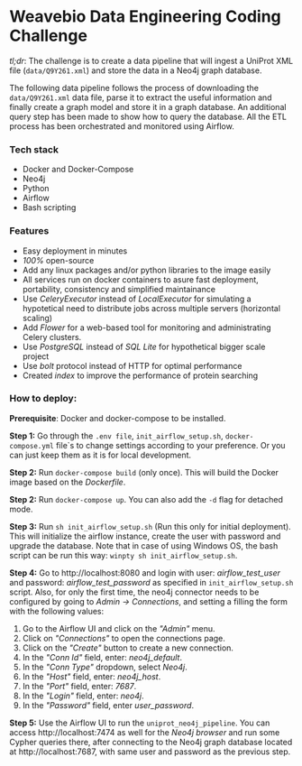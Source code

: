 # Weavebio Data Engineering Coding Challenge

_tl;dr_: The challenge is to create a data pipeline that will ingest a UniProt XML file (`data/Q9Y261.xml`) and store the data in a Neo4j graph database.

The following data pipeline follows the process of downloading the `data/Q9Y261.xml` data file, parse it to extract the useful information and finally create a graph model and store it in a graph database. An additional query step has been made to show how to query the database. 
All the ETL process has been orchestrated and monitored using Airflow.

### Tech stack

- Docker and Docker-Compose
- Neo4j
- Python
- Airflow
- Bash scripting

### Features

- Easy deployment in minutes
- _100%_ open-source
- Add any linux packages and/or python libraries to the image easily
- All services run on docker containers to asure fast deployment, portability, consistency and simplified maintainance
- Use _CeleryExecutor_ instead of _LocalExecutor_ for simulating a hypotetical need to distribute jobs across multiple servers (horizontal scaling)
- Add _Flower_ for a web-based tool for monitoring and administrating Celery clusters.
- Use _PostgreSQL_ instead of _SQL Lite_ for hypothetical bigger scale project
- Use _bolt_ protocol instead of HTTP for optimal performance
- Created _index_ to improve the performance of protein searching

### How to deploy:

**Prerequisite**: Docker and docker-compose to be installed. 

**Step 1:** Go through the `.env file`, `init_airflow_setup.sh`, `docker-compose.yml` file`s to change settings according to your preference. Or you can just keep them as it is for local development.

**Step 2:** Run `docker-compose build` (only once). This will build the Docker image based on the _Dockerfile_.

**Step 2:** Run `docker-compose up`. You can also add the `-d` flag for detached mode.

**Step 3:** Run `sh init_airflow_setup.sh` (Run this only for initial deployment). This will initialize the airflow instance, create the user with password and upgrade the database. Note that in case of using Windows OS, the bash script can be run this way: `winpty sh init_airflow_setup.sh`.

**Step 4:** Go to http://localhost:8080 and login with user: _airflow_test_user_ and password: _airflow_test_password_ as specified in `init_airflow_setup.sh` script. Also, for only the first time, the neo4j connector needs to be configured by going to _Admin -> Connections_, and setting a filling the form with the following values:
1. Go to the Airflow UI and click on the *"Admin"* menu.
2. Click on _"Connections"_ to open the connections page.
3. Click on the _"Create"_ button to create a new connection.
4. In the _"Conn Id"_ field, enter: *neo4j_default*.
5. In the _"Conn Type"_ dropdown, select *Neo4j*.
6. In the _"Host"_ field, enter: *neo4j_host*.
7. In the _"Port"_ field, enter: *7687*.
8. In the _"Login"_ field, enter: *neo4j*.
9. In the _"Password"_ field, enter *user_password*.

**Step 5:** Use the Airflow UI to run the `uniprot_neo4j_pipeline`. You can access http://localhost:7474 as well for the _Neo4j browser_ and run some Cypher queries there, after connecting to the Neo4j graph database located at http://localhost:7687, with same user and password as the previous step.


